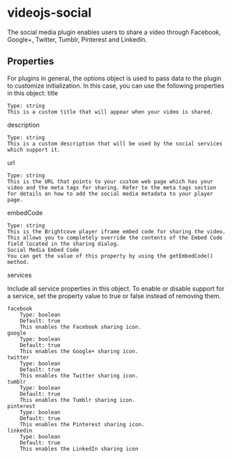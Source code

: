 # videojs-social
The social media plugin enables users to share a video through Facebook, Google+, Twitter, Tumblr, Pinterest and LinkedIn.

## Properties

For plugins in general, the options object is used to pass data to the plugin to customize initialization. In this case, you can use the following properties in this object:
title

    Type: string
    This is a custom title that will appear when your video is shared.

description

    Type: string
    This is a custom description that will be used by the social services which support it.

url

    Type: string
    This is the URL that points to your custom web page which has your video and the meta tags for sharing. Refer to the meta tags section for details on how to add the social media metadata to your player page.

embedCode

    Type: string
    This is the Brightcove player iframe embed code for sharing the video. This allows you to completely override the contents of the Embed Code field located in the sharing dialog.
    Social Media Embed Code
    You can get the value of this property by using the getEmbedCode() method.

services

Include all service properties in this object. To enable or disable support for a service, set the property value to true or false instead of removing them.

    facebook
        Type: boolean
        Default: true
        This enables the Facebook sharing icon.
    google
        Type: boolean
        Default: true
        This enables the Google+ sharing icon.
    twitter
        Type: boolean
        Default: true
        This enables the Twitter sharing icon.
    tumblr
        Type: boolean
        Default: true
        This enables the Tumblr sharing icon.
    pinterest
        Type: boolean
        Default: true
        This enables the Pinterest sharing icon.
    linkedin
        Type: boolean
        Default: true
        This enables the LinkedIn sharing icon
